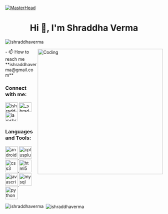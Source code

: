 [![MasterHead](http://i.xp.io/1UwaBGnn.png)](https://ishraddhaverma.github.io)

<h1 align="center">Hi 👋, I'm Shraddha Verma</h1>
<p align="left"> <img src="https://komarev.com/ghpvc/?username=ishraddhaverma&label=Profile%20views&color=0e75b6&style=flat" alt="ishraddhaverma" /> </p>
<img align="right" alt="Coding" width="400" src="https://cdn.dribbble.com/users/2646423/screenshots/5507196/computer.gif">
- 📫 How to reach me **ishraddhaverma@gmail.com**

<h3 align="left">Connect with me:</h3>
<p align="left">
<a href="https://linkedin.com/in/ishraddhaverma" target="blank"><img align="center" src="https://cdn.jsdelivr.net/npm/simple-icons@3.0.1/icons/linkedin.svg" alt="ishraddhaverma" height="30" width="40" /></a>
<a href="https://instagram.com/_shraddhaverma_" target="blank"><img align="center" src="https://cdn.jsdelivr.net/npm/simple-icons@3.0.1/icons/instagram.svg" alt="_shraddhaverma_" height="30" width="40" /></a>
<a href="https://www.codechef.com/users/iamshraddha" target="blank"><img align="center" src="https://cdn.jsdelivr.net/npm/simple-icons@3.1.0/icons/codechef.svg" alt="iamshraddha" height="30" width="40" /></a>
</p>

<h3 align="left">Languages and Tools:</h3>
<p align="left"> <a href="https://developer.android.com" target="_blank"> <img src="https://devicons.github.io/devicon/devicon.git/icons/android/android-original-wordmark.svg" alt="android" width="40" height="40"/> </a> <a href="https://www.w3schools.com/cpp/" target="_blank"> <img src="https://devicons.github.io/devicon/devicon.git/icons/cplusplus/cplusplus-original.svg" alt="cplusplus" width="40" height="40"/> </a> <a href="https://www.w3schools.com/css/" target="_blank"> <img src="https://devicons.github.io/devicon/devicon.git/icons/css3/css3-original-wordmark.svg" alt="css3" width="40" height="40"/> </a> <a href="https://www.w3.org/html/" target="_blank"> <img src="https://devicons.github.io/devicon/devicon.git/icons/html5/html5-original-wordmark.svg" alt="html5" width="40" height="40"/> </a> <a href="https://developer.mozilla.org/en-US/docs/Web/JavaScript" target="_blank"> <img src="https://devicons.github.io/devicon/devicon.git/icons/javascript/javascript-original.svg" alt="javascript" width="40" height="40"/> </a> <a href="https://www.mysql.com/" target="_blank"> <img src="https://devicons.github.io/devicon/devicon.git/icons/mysql/mysql-original-wordmark.svg" alt="mysql" width="40" height="40"/> </a> <a href="https://www.python.org" target="_blank"> <img src="https://devicons.github.io/devicon/devicon.git/icons/python/python-original.svg" alt="python" width="40" height="40"/> </a> </p>

<p><img align="left" src="https://github-readme-stats.vercel.app/api/top-langs?username=ishraddhaverma&show_icons=true&locale=en&layout=compact" alt="ishraddhaverma" /></p>

<p>&nbsp;<img align="center" src="https://github-readme-stats.vercel.app/api?username=ishraddhaverma&show_icons=true&locale=en" alt="ishraddhaverma" /></p>

